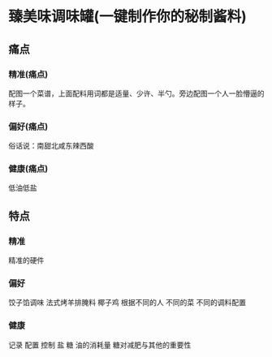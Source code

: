 # 臻美味调味罐(一键制作你的秘制酱料)

## 痛点

### 精准(痛点)
配图一个菜谱，上面配料用词都是适量、少许、半勺。旁边配图一个人一脸懵逼的样子。
### 偏好(痛点)
俗话说：南甜北咸东辣西酸
### 健康(痛点)
低油低盐

## 特点
### 精准
精准的硬件
### 偏好
饺子馅调味 法式烤羊排腌料 椰子鸡
根据不同的人 不同的菜 不同的调料配置
### 健康
记录 配置 控制
盐 糖 油的消耗量
糖对减肥与其他的重要性



